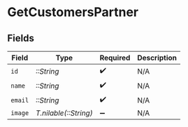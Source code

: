 # GetCustomersPartner


## Fields

| Field                 | Type                  | Required              | Description           |
| --------------------- | --------------------- | --------------------- | --------------------- |
| `id`                  | *::String*            | :heavy_check_mark:    | N/A                   |
| `name`                | *::String*            | :heavy_check_mark:    | N/A                   |
| `email`               | *::String*            | :heavy_check_mark:    | N/A                   |
| `image`               | *T.nilable(::String)* | :heavy_minus_sign:    | N/A                   |